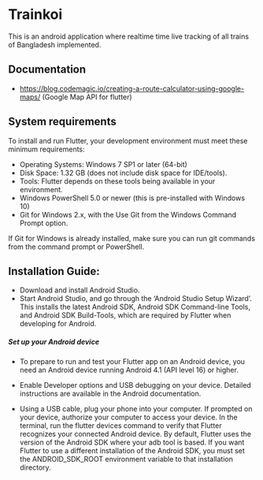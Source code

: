 # Trainkoi

This is an android application where realtime time live tracking of all trains of Bangladesh implemented. 



## Documentation

- https://blog.codemagic.io/creating-a-route-calculator-using-google-maps/  (Google Map API for flutter)


## System requirements

To install and run Flutter, your development environment must meet these minimum requirements:

- Operating Systems: Windows 7 SP1 or later (64-bit)
- Disk Space: 1.32 GB (does not include disk space for IDE/tools).
- Tools: Flutter depends on these tools being available in your environment.
- Windows PowerShell 5.0 or newer (this is pre-installed with Windows 10)
- Git for Windows 2.x, with the Use Git from the Windows Command Prompt option.

If Git for Windows is already installed, make sure you can run git commands from the command prompt or PowerShell.




## Installation Guide:


- Download and install Android Studio.
- Start Android Studio, and go through the ‘Android Studio Setup Wizard’. This installs the latest Android SDK, Android SDK Command-line Tools, and Android SDK Build-Tools, which are required by Flutter when developing for Android.

##### Set up your Android device 
- To prepare to run and test your Flutter app on an Android device, you need an Android device running Android 4.1 (API level 16) or higher.

- Enable Developer options and USB debugging on your device. Detailed instructions are available in the Android documentation.

- Using a USB cable, plug your phone into your computer. If prompted on your device, authorize your computer to access your device.
In the terminal, run the flutter devices command to verify that Flutter recognizes your connected Android device. By default, Flutter uses the version of the Android SDK where your adb tool is based. If you want Flutter to use a different installation of the Android SDK, you must set the ANDROID_SDK_ROOT environment variable to that installation directory.